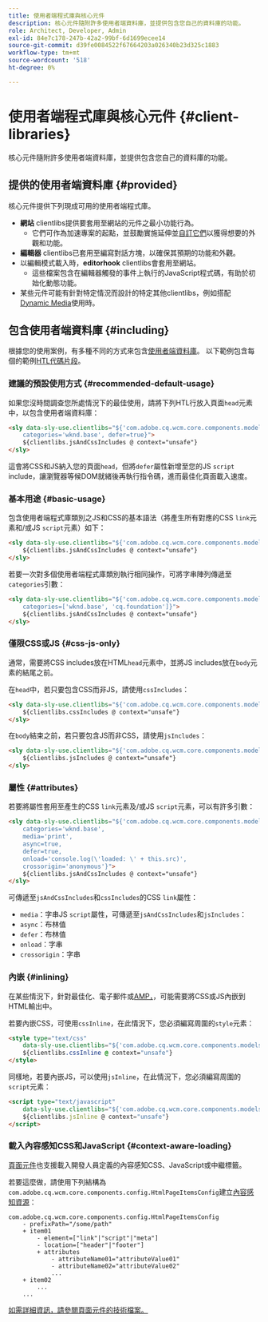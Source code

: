 ```yaml
---
title: 使用者端程式庫與核心元件
description: 核心元件隨附許多使用者端資料庫，並提供包含您自己的資料庫的功能。
role: Architect, Developer, Admin
exl-id: 84e7c178-247b-42a2-99bf-6d1699ecee14
source-git-commit: d39fe0084522f67664203a026340b23d325c1883
workflow-type: tm+mt
source-wordcount: '518'
ht-degree: 0%

---
```



# 使用者端程式庫與核心元件 {#client-libraries}

核心元件隨附許多使用者端資料庫，並提供包含您自己的資料庫的功能。

## 提供的使用者端資料庫 {#provided}

核心元件提供下列現成可用的使用者端程式庫。

* **網站** clientlibs提供要套用至網站的元件之最小功能行為。
   * 它們可作為加速專案的起點，並鼓勵實施延伸並[自訂它們](/help/developing/customizing.md)以獲得想要的外觀和功能。
* **編輯器** clientlibs已套用至編寫對話方塊，以確保其預期的功能和外觀。
* 以編輯模式載入時，**editorhook** clientlibs會套用至網站。
   * 這些檔案包含在編輯器觸發的事件上執行的JavaScript程式碼，有助於初始化動態功能。
* 某些元件可能有針對特定情況而設計的特定其他clientlibs，例如搭配[Dynamic Media](/help/components/image.md#dynamic-media)使用時。

## 包含使用者端資料庫 {#including}

根據您的使用案例，有多種不同的方式來包含[使用者端資料庫](/help/developing/archetype/front-end.md#clientlibs)。 以下範例包含每個的範例[HTL代碼片段](https://experienceleague.adobe.com/docs/experience-manager-htl/using/overview.html?lang=zh-Hant)。

### 建議的預設使用方式 {#recommended-default-usage}

如果您沒時間調查您所處情況下的最佳使用，請將下列HTL行放入頁面`head`元素中，以包含使用者端資料庫：

```html
<sly data-sly-use.clientlibs="${'com.adobe.cq.wcm.core.components.models.ClientLibraries' @
    categories='wknd.base', defer=true}">
    ${clientlibs.jsAndCssIncludes @ context="unsafe"}
</sly>
```

這會將CSS和JS納入您的頁面`head`，但將`defer`屬性新增至您的JS `script` include，讓瀏覽器等候DOM就緒後再執行指令碼，進而最佳化頁面載入速度。

### 基本用途 {#basic-usage}

包含使用者端程式庫類別之JS和CSS的基本語法（將產生所有對應的CSS `link`元素和/或JS `script`元素）如下：

```html
<sly data-sly-use.clientlibs="${'com.adobe.cq.wcm.core.components.models.ClientLibraries' @ categories='wknd.base'}">
    ${clientlibs.jsAndCssIncludes @ context="unsafe"}
</sly>
```

若要一次對多個使用者端程式庫類別執行相同操作，可將字串陣列傳遞至`categories`引數：

```html
<sly data-sly-use.clientlibs="${'com.adobe.cq.wcm.core.components.models.ClientLibraries' @
    categories=['wknd.base', 'cq.foundation']}">
    ${clientlibs.jsAndCssIncludes @ context="unsafe"}
</sly>
```

### 僅限CSS或JS {#css-js-only}

通常，需要將CSS includes放在HTML`head`元素中，並將JS includes放在`body`元素的結尾之前。

在`head`中，若只要包含CSS而非JS，請使用`cssIncludes`：

```html
<sly data-sly-use.clientlibs="${'com.adobe.cq.wcm.core.components.models.ClientLibraries' @ categories='wknd.base'}">
    ${clientlibs.cssIncludes @ context="unsafe"}
</sly>
```

在`body`結束之前，若只要包含JS而非CSS，請使用`jsIncludes`：

```html
<sly data-sly-use.clientlibs="${'com.adobe.cq.wcm.core.components.models.ClientLibraries' @ categories='wknd.base'}">
    ${clientlibs.jsIncludes @ context="unsafe"}
</sly>
```

### 屬性 {#attributes}

若要將屬性套用至產生的CSS `link`元素及/或JS `script`元素，可以有許多引數：

```html
<sly data-sly-use.clientlibs="${'com.adobe.cq.wcm.core.components.models.ClientLibraries' @
    categories='wknd.base',
    media='print',
    async=true,
    defer=true,
    onload='console.log(\'loaded: \' + this.src)',
    crossorigin='anonymous'}">
    ${clientlibs.jsAndCssIncludes @ context="unsafe"}
</sly>
```

可傳遞至`jsAndCssIncludes`和`cssIncludes`的CSS `link`屬性：

* `media`：字串JS `script`屬性，可傳遞至`jsAndCssIncludes`和`jsIncludes`：
* `async`：布林值
* `defer`：布林值
* `onload`：字串
* `crossorigin`：字串

### 內嵌 {#inlining}

在某些情況下，針對最佳化、電子郵件或[AMP，](amp.md)，可能需要將CSS或JS內嵌到HTML輸出中。

若要內嵌CSS，可使用`cssInline`，在此情況下，您必須編寫周圍的`style`元素：

```html
<style type="text/css"
    data-sly-use.clientlibs="${'com.adobe.cq.wcm.core.components.models.ClientLibraries' @ categories='wknd.base'}">
    ${clientlibs.cssInline @ context="unsafe"}
</style>
```

同樣地，若要內嵌JS，可以使用`jsInline`，在此情況下，您必須編寫周圍的`script`元素：

```html
<script type="text/javascript"
    data-sly-use.clientlibs="${'com.adobe.cq.wcm.core.components.models.ClientLibraries' @ categories='wknd.base'}">
    ${clientlibs.jsInline @ context="unsafe"}
</script>
```

### 載入內容感知CSS和JavaScript {#context-aware-loading}

[頁面元件](/help/components/page.md)也支援載入開發人員定義的內容感知CSS、JavaScript或中繼標籤。

若要這麼做，請使用下列結構為`com.adobe.cq.wcm.core.components.config.HtmlPageItemsConfig`建立[內容感知資源](context-aware-configs.md)：

```text
com.adobe.cq.wcm.core.components.config.HtmlPageItemsConfig
    - prefixPath="/some/path"
    + item01
        - element=["link"|"script"|"meta"]
        - location=["header"|"footer"]
        + attributes
            - attributeName01="attributeValue01"
            - attributeName02="attributeValue02"
            ...
    + item02
        ...
    ...
```

[如需詳細資訊，請參閱頁面元件的技術檔案。](https://github.com/adobe/aem-core-wcm-components/tree/master/content/src/content/jcr_root/apps/core/wcm/components/page/v2/page#loading-of-context-aware-cssjs)
